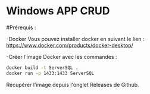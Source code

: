 # Windows APP CRUD

#Prérequis :

-Docker
Vous pouvez installer docker en suivant le lien : https://www.docker.com/products/docker-desktop/

-Créer l'image Docker avec les commandes :

```bash
docker build -t ServerSQL .
docker run -p 1433:1433 ServerSQL
``` 

Récupérer l'image depuis l'onglet Releases de Github.
